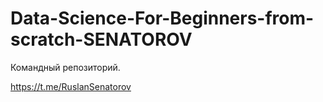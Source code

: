 # Data-Science-For-Beginners-from-scratch-SENATOROV
Командный репозиторий.

https://t.me/RuslanSenatorov

